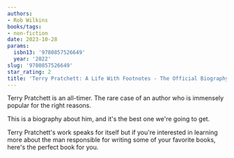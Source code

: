 ```yaml
---
authors:
- Rob Wilkins
books/tags:
- non-fiction
date: 2023-10-28
params:
  isbn13: '9780857526649'
  year: '2022'
slug: '9780857526649'
star_rating: 2
title: 'Terry Pratchett: A Life With Footnotes - The Official Biography'
---
```


Terry Pratchett is an all-timer. The rare case of an author who is immensely popular for the right reasons.

This is a biography about him, and it's the best one we're going to get.

<!--more-->

Terry Pratchett's work speaks for itself but if you're interested in learning more about the man responsible for writing some of your favorite books, here's the perfect book for you.